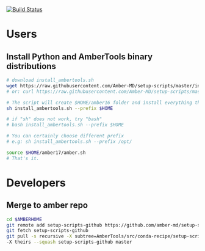 [![Build Status](https://travis-ci.org/Amber-MD/setup-scripts.svg?branch=master)](https://travis-ci.org/Amber-MD/setup-scripts)

Users
=====
Install Python and AmberTools binary distributions
--------------------------------------------------

```bash
# download install_ambertools.sh
wget https://raw.githubusercontent.com/Amber-MD/setup-scripts/master/install_ambertools.sh
# or: curl https://raw.githubusercontent.com/Amber-MD/setup-scripts/master/install_ambertools.sh -o install_ambertools.sh

# The script will create $HOME/amber16 folder and install everything there
sh install_ambertools.sh --prefix $HOME

# if "sh" does not work, try "bash"
# bash install_ambertools.sh --prefix $HOME

# You can certainly choose different prefix
# e.g: sh install_ambertools.sh --prefix /opt/

source $HOME/amber17/amber.sh
# That's it.
```

Developers
==========

Merge to amber repo
-------------------
```bash
cd $AMBERHOME
git remote add setup-scripts-github https://github.com/amber-md/setup-scripts
git fetch setup-scripts-github
git pull -s recursive -X subtree=AmberTools/src/conda-recipe/setup-scripts/ 
-X theirs --squash setup-scripts-github master
```
